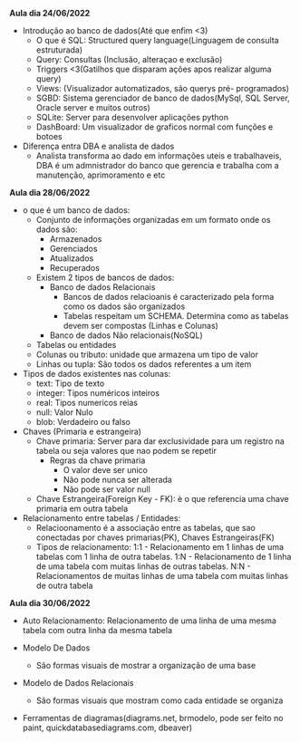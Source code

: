 **Aula dia 24/06/2022**
- Introdução ao banco de dados(Até que enfim <3)
    - O que é SQL: Structured query language(Linguagem de consulta estruturada)
    - Query: Consultas (Inclusão, alteraçao e exclusão) 
    - Triggers <3(Gatilhos que disparam ações apos realizar alguma query)
    - Views: (Visualizador automatizados, são querys pré- programados)
    - SGBD: Sistema gerenciador de banco de dados(MySql, SQL Server, Oracle server e muitos outros)
    - SQLite: Server para desenvolver aplicações python
    - DashBoard: Um visualizador de graficos normal com funções e botoes
- Diferença entra DBA e analista de dados
    - Analista transforma ao dado em informações uteis e trabalhaveis, DBA é um admnistrador do banco que gerencia e trabalha com a manutenção, 
    aprimoramento e etc

**Aula dia 28/06/2022**
- o que é um banco de dados:
    - Conjunto de informações organizadas em um formato onde os dados são:
        - Armazenados
        - Gerenciados
        - Atualizados
        - Recuperados
    - Existem 2 tipos de bancos de dados:
        - Banco de dados Relacionais
            - Bancos de dados relacioanis é caracterizado pela forma como os dados são organizados
            - Tabelas respeitam um SCHEMA. Determina como as tabelas devem ser compostas
            (Linhas e Colunas)
        - Banco de dados Não relacionais(NoSQL)
    - Tabelas ou entidades
    - Colunas ou tributo: unidade que armazena um tipo de valor
    - Linhas ou tupla: São todos os dados referentes a um item
- Tipos de dados existentes nas colunas:
    - text: Tipo de texto
    - integer: Tipos numéricos inteiros
    - real: Tipos numericos reias
    - null: Valor Nulo
    - blob: Verdadeiro ou falso
- Chaves (Primaria e estrangeira)
    - Chave primaria: Server para dar exclusividade para um registro na tabela ou seja valores que nao podem se repetir
        - Regras da chave primaria
            - O valor deve ser unico
            - Não pode nunca ser alterada
            - Não pode ser valor null
    - Chave Estrangeira(Foreign Key - FK): è o que referencia uma chave primaria em outra tabela
- Relacionamento entre tabelas / Entidades:
    - Relacioonamento é a associação entre as tabelas, que sao conectadas por chaves primarias(PK), Chaves Estrangeiras(FK)
    - Tipos de relacionamento:
        1:1 - Relacionamento em 1 linhas de uma tabelas com 1 linha de outra tabelas.
        1:N - Relacionamento de 1 linha de uma tabela com muitas linhas de outras tabelas.
        N:N - Relacionamentos de muitas linhas de uma tabela com muitas linhas de outra tabela

**Aula dia 30/06/2022**
- Auto Relacionamento: Relacionamento de uma linha de uma mesma tabela com outra linha da mesma tabela

- Modelo De Dados
    - São formas visuais de mostrar a organização de uma base
- Modelo de Dados Relacionais
    - São formas visuais que mostram como cada entidade se organiza

- Ferramentas de diagramas(diagrams.net, brmodelo, pode ser feito no paint, quickdatabasediagrams.com, dbeaver)




